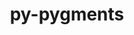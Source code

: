 ---
title: "py-pygments"
layout: cache
categories: [package, develop]
meta: {"compilers": ["none"], "num_specs": 76, "num_specs_by_stack": {"data-vis-sdk": 5, "developer-tools-aarch64-linux-gnu": 4, "developer-tools-darwin": 5, "developer-tools-x86_64_v3-linux-gnu": 4, "e4s": 10, "e4s-neoverse-v2": 10, "ml-darwin-aarch64-mps": 5, "ml-linux-aarch64-cpu": 10, "ml-linux-aarch64-cuda": 10, "ml-linux-x86_64-cpu": 10, "ml-linux-x86_64-cuda": 10, "ml-linux-x86_64-rocm": 6, "radiuss": 10, "root": 76}, "oss": ["centos7", "rhel8", "sequoia", "ubuntu18.04", "ubuntu20.04", "ubuntu22.04", "ubuntu24.04"], "platforms": ["darwin", "linux"], "stacks": ["data-vis-sdk", "developer-tools-aarch64-linux-gnu", "developer-tools-darwin", "developer-tools-x86_64_v3-linux-gnu", "e4s", "e4s-neoverse-v2", "ml-darwin-aarch64-mps", "ml-linux-aarch64-cpu", "ml-linux-aarch64-cuda", "ml-linux-x86_64-cpu", "ml-linux-x86_64-cuda", "ml-linux-x86_64-rocm", "radiuss", "root"], "targets": ["aarch64", "neoverse_v2", "x86_64_v3"], "versions": ["2.16.1", "2.18.0"]}
spec_details: [{"compiler": "none", "hash": "2csiuhl5s5sz4zqbwej3dkz4j6x6yo5w", "os": "ubuntu24.04", "platform": "linux", "size": "-", "stacks": ["ml-linux-x86_64-cpu", "ml-linux-x86_64-cuda", "root"], "target": "x86_64_v3", "variants": ["build_system=python_pip"], "versions": ["2.18.0"]}, {"compiler": "none", "hash": "2ggnpytmwfiij5y7nrpiqle7haywbtsk", "os": "ubuntu22.04", "platform": "linux", "size": "-", "stacks": ["e4s", "root"], "target": "x86_64_v3", "variants": ["build_system=python_pip"], "versions": ["2.18.0"]}, {"compiler": "none", "hash": "2uyy3jwgh47vcvzf557h7yks4oc7oye2", "os": "ubuntu24.04", "platform": "linux", "size": "-", "stacks": ["ml-linux-aarch64-cpu", "ml-linux-aarch64-cuda", "root"], "target": "aarch64", "variants": ["build_system=python_pip"], "versions": ["2.18.0"]}, {"compiler": "none", "hash": "2vt3vbe5yoifkdt226aqk67tul36yoqu", "os": "ubuntu22.04", "platform": "linux", "size": "-", "stacks": ["e4s", "root"], "target": "x86_64_v3", "variants": ["build_system=python_pip"], "versions": ["2.18.0"]}, {"compiler": "none", "hash": "3elaq2zyuj32mxkmonh4zlkrfkljtyod", "os": "sequoia", "platform": "darwin", "size": "-", "stacks": ["ml-darwin-aarch64-mps", "root"], "target": "aarch64", "variants": ["build_system=python_pip"], "versions": ["2.18.0"]}, {"compiler": "none", "hash": "3ggspeba6bwwj5dsaene2b7kmdv3fz2k", "os": "ubuntu18.04", "platform": "linux", "size": "-", "stacks": ["radiuss", "root"], "target": "x86_64_v3", "variants": ["build_system=python_pip"], "versions": ["2.18.0"]}, {"compiler": "none", "hash": "3mcrmrkprdmqnzfpupahxvfuugwk7mqt", "os": "ubuntu22.04", "platform": "linux", "size": "-", "stacks": ["e4s-neoverse-v2", "root"], "target": "neoverse_v2", "variants": ["build_system=python_pip"], "versions": ["2.18.0"]}, {"compiler": "none", "hash": "3rfxcw6jrelulvayxa2ljbchqa6lhfk5", "os": "ubuntu22.04", "platform": "linux", "size": "-", "stacks": ["e4s", "root"], "target": "x86_64_v3", "variants": ["build_system=python_pip"], "versions": ["2.18.0"]}, {"compiler": "none", "hash": "42e4u2oxp7vjc3vxfrv7vvcwqmduszxd", "os": "ubuntu18.04", "platform": "linux", "size": "-", "stacks": ["radiuss", "root"], "target": "x86_64_v3", "variants": ["build_system=python_pip"], "versions": ["2.18.0"]}, {"compiler": "none", "hash": "43rtzpb3ba5zoc5nbyrlrey2ml4ften6", "os": "ubuntu18.04", "platform": "linux", "size": "-", "stacks": ["radiuss", "root"], "target": "x86_64_v3", "variants": ["build_system=python_pip"], "versions": ["2.18.0"]}, {"compiler": "none", "hash": "4f7vxg54qkv3lslcb3bgesl36b66qffb", "os": "centos7", "platform": "linux", "size": "-", "stacks": ["developer-tools-x86_64_v3-linux-gnu", "root"], "target": "x86_64_v3", "variants": ["build_system=python_pip"], "versions": ["2.16.1"]}, {"compiler": "none", "hash": "4g7qh3xzqwyhtvvo53fwt6sucx37dys6", "os": "ubuntu24.04", "platform": "linux", "size": "-", "stacks": ["ml-linux-aarch64-cpu", "ml-linux-aarch64-cuda", "root"], "target": "aarch64", "variants": ["build_system=python_pip"], "versions": ["2.18.0"]}, {"compiler": "none", "hash": "4xecu6muynw5mt5sld67g7vlb3v6bmxy", "os": "sequoia", "platform": "darwin", "size": "-", "stacks": ["ml-darwin-aarch64-mps", "root"], "target": "aarch64", "variants": ["build_system=python_pip"], "versions": ["2.18.0"]}, {"compiler": "none", "hash": "56xv6ebp6tecguphhmo2ambl47ixz6s7", "os": "ubuntu18.04", "platform": "linux", "size": "-", "stacks": ["radiuss", "root"], "target": "x86_64_v3", "variants": ["build_system=python_pip"], "versions": ["2.18.0"]}, {"compiler": "none", "hash": "5gmyejkxyur756h3nyhx4t65kiaucy5e", "os": "ubuntu22.04", "platform": "linux", "size": "-", "stacks": ["e4s-neoverse-v2", "root"], "target": "neoverse_v2", "variants": ["build_system=python_pip"], "versions": ["2.18.0"]}, {"compiler": "none", "hash": "5kbzu5gm2ec6xl5lg34s5otakjae6gkc", "os": "sequoia", "platform": "darwin", "size": "-", "stacks": ["developer-tools-darwin", "root"], "target": "aarch64", "variants": ["build_system=python_pip"], "versions": ["2.18.0"]}, {"compiler": "none", "hash": "5xrlshamb5trzd4x3mkesmz2cfk3sjxf", "os": "ubuntu24.04", "platform": "linux", "size": "-", "stacks": ["ml-linux-aarch64-cpu", "ml-linux-aarch64-cuda", "root"], "target": "aarch64", "variants": ["build_system=python_pip"], "versions": ["2.18.0"]}, {"compiler": "none", "hash": "6w3av5jfqey6b66jtpgkcddcngulkxi6", "os": "ubuntu22.04", "platform": "linux", "size": "-", "stacks": ["e4s-neoverse-v2", "root"], "target": "neoverse_v2", "variants": ["build_system=python_pip"], "versions": ["2.18.0"]}, {"compiler": "none", "hash": "73omslz42pbeenwaumayj4mddhl67aft", "os": "ubuntu24.04", "platform": "linux", "size": "-", "stacks": ["ml-linux-x86_64-cpu", "ml-linux-x86_64-cuda", "ml-linux-x86_64-rocm", "root"], "target": "x86_64_v3", "variants": ["build_system=python_pip"], "versions": ["2.18.0"]}, {"compiler": "none", "hash": "a5jspaagecp32lxfifuselncvgj5fkbz", "os": "ubuntu24.04", "platform": "linux", "size": "-", "stacks": ["ml-linux-x86_64-cpu", "ml-linux-x86_64-cuda", "root"], "target": "x86_64_v3", "variants": ["build_system=python_pip"], "versions": ["2.18.0"]}, {"compiler": "none", "hash": "a5phdogd3lbejlnaeb77mxkfyi7snrkn", "os": "ubuntu22.04", "platform": "linux", "size": "-", "stacks": ["e4s", "root"], "target": "x86_64_v3", "variants": ["build_system=python_pip"], "versions": ["2.18.0"]}, {"compiler": "none", "hash": "aaxizl4zevc7r6jltyfylgy7n5gf6ni4", "os": "ubuntu24.04", "platform": "linux", "size": "-", "stacks": ["ml-linux-aarch64-cpu", "ml-linux-aarch64-cuda", "root"], "target": "aarch64", "variants": ["build_system=python_pip"], "versions": ["2.18.0"]}, {"compiler": "none", "hash": "b7svifwdw6b4h2k5bkuuryw7f6nbssqn", "os": "rhel8", "platform": "linux", "size": "-", "stacks": ["developer-tools-aarch64-linux-gnu", "root"], "target": "aarch64", "variants": ["build_system=python_pip"], "versions": ["2.16.1"]}, {"compiler": "none", "hash": "baqrskyi7f37bbp6dv6uqcqn4gyvuzoo", "os": "ubuntu24.04", "platform": "linux", "size": "-", "stacks": ["ml-linux-x86_64-cpu", "ml-linux-x86_64-cuda", "root"], "target": "x86_64_v3", "variants": ["build_system=python_pip"], "versions": ["2.18.0"]}, {"compiler": "none", "hash": "cp47rxkh6d4emdqialeumjaurwxj4ea2", "os": "ubuntu22.04", "platform": "linux", "size": "-", "stacks": ["e4s-neoverse-v2", "root"], "target": "neoverse_v2", "variants": ["build_system=python_pip"], "versions": ["2.18.0"]}, {"compiler": "none", "hash": "cqi7fq7cx3kqmxeqpbykz4wqng5vpxz4", "os": "ubuntu24.04", "platform": "linux", "size": "-", "stacks": ["ml-linux-x86_64-cpu", "ml-linux-x86_64-cuda", "root"], "target": "x86_64_v3", "variants": ["build_system=python_pip"], "versions": ["2.18.0"]}, {"compiler": "none", "hash": "cvaxnchxhlvbsd65ago37npdpwmyks5p", "os": "ubuntu22.04", "platform": "linux", "size": "-", "stacks": ["e4s-neoverse-v2", "root"], "target": "neoverse_v2", "variants": ["build_system=python_pip"], "versions": ["2.18.0"]}, {"compiler": "none", "hash": "d4onr6nqdip4alqr5r2myu2mhczzvcgp", "os": "ubuntu24.04", "platform": "linux", "size": "-", "stacks": ["ml-linux-aarch64-cpu", "ml-linux-aarch64-cuda", "root"], "target": "aarch64", "variants": ["build_system=python_pip"], "versions": ["2.18.0"]}, {"compiler": "none", "hash": "dfcaqpdx7vvaiduouc5rki3obeuq34yy", "os": "ubuntu20.04", "platform": "linux", "size": "-", "stacks": ["data-vis-sdk", "root"], "target": "x86_64_v3", "variants": ["build_system=python_pip"], "versions": ["2.18.0"]}, {"compiler": "none", "hash": "dfzzk6h2bewyuc3ga4226wjfx556l43b", "os": "ubuntu24.04", "platform": "linux", "size": "-", "stacks": ["ml-linux-aarch64-cpu", "ml-linux-aarch64-cuda", "root"], "target": "aarch64", "variants": ["build_system=python_pip"], "versions": ["2.18.0"]}, {"compiler": "none", "hash": "dve2sw3cwli7yo3h5xw2ik3qm4mck4ac", "os": "ubuntu18.04", "platform": "linux", "size": "-", "stacks": ["radiuss", "root"], "target": "x86_64_v3", "variants": ["build_system=python_pip"], "versions": ["2.18.0"]}, {"compiler": "none", "hash": "dzyey4ysx6ctifeby45srllxhmfmvnvp", "os": "ubuntu18.04", "platform": "linux", "size": "-", "stacks": ["radiuss", "root"], "target": "x86_64_v3", "variants": ["build_system=python_pip"], "versions": ["2.18.0"]}, {"compiler": "none", "hash": "ejcjkiwfr4oskzgr6e2nczcsx2msph3n", "os": "ubuntu24.04", "platform": "linux", "size": "-", "stacks": ["ml-linux-aarch64-cpu", "ml-linux-aarch64-cuda", "root"], "target": "aarch64", "variants": ["build_system=python_pip"], "versions": ["2.18.0"]}, {"compiler": "none", "hash": "emqz53eerpzvqqbzinocpdgmztvs3k3f", "os": "sequoia", "platform": "darwin", "size": "-", "stacks": ["ml-darwin-aarch64-mps", "root"], "target": "aarch64", "variants": ["build_system=python_pip"], "versions": ["2.18.0"]}, {"compiler": "none", "hash": "es3cpdnundxudewz7fgxpuyv3izr6cj4", "os": "centos7", "platform": "linux", "size": "-", "stacks": ["developer-tools-x86_64_v3-linux-gnu", "root"], "target": "x86_64_v3", "variants": ["build_system=python_pip"], "versions": ["2.16.1"]}, {"compiler": "none", "hash": "gdhrnczg5iexj57udsemdlozbt54zyvn", "os": "ubuntu24.04", "platform": "linux", "size": "-", "stacks": ["ml-linux-x86_64-rocm", "root"], "target": "x86_64_v3", "variants": ["build_system=python_pip"], "versions": ["2.18.0"]}, {"compiler": "none", "hash": "h6dmaxusnekxfhb4s2bfgqcjfewikfqp", "os": "ubuntu18.04", "platform": "linux", "size": "-", "stacks": ["radiuss", "root"], "target": "x86_64_v3", "variants": ["build_system=python_pip"], "versions": ["2.18.0"]}, {"compiler": "none", "hash": "hcpiqd2phevefpa4wvua7ml3zaky6p3d", "os": "centos7", "platform": "linux", "size": "-", "stacks": ["developer-tools-x86_64_v3-linux-gnu", "root"], "target": "x86_64_v3", "variants": ["build_system=python_pip"], "versions": ["2.16.1"]}, {"compiler": "none", "hash": "hnl73amku4f5nlipk4bskz7hcbk3v3tb", "os": "rhel8", "platform": "linux", "size": "-", "stacks": ["developer-tools-aarch64-linux-gnu", "root"], "target": "aarch64", "variants": ["build_system=python_pip"], "versions": ["2.16.1"]}, {"compiler": "none", "hash": "htbhz24twv4rym7b4okefp2kjv2isiza", "os": "sequoia", "platform": "darwin", "size": "-", "stacks": ["ml-darwin-aarch64-mps", "root"], "target": "aarch64", "variants": ["build_system=python_pip"], "versions": ["2.18.0"]}, {"compiler": "none", "hash": "ikkgnnbqwo4coskrynkfqslamw7im4nw", "os": "ubuntu24.04", "platform": "linux", "size": "-", "stacks": ["ml-linux-x86_64-cpu", "ml-linux-x86_64-cuda", "root"], "target": "x86_64_v3", "variants": ["build_system=python_pip"], "versions": ["2.18.0"]}, {"compiler": "none", "hash": "ikulexxhu7y5yb4oec3ez7vz3qkkuq3k", "os": "ubuntu22.04", "platform": "linux", "size": "-", "stacks": ["e4s", "root"], "target": "x86_64_v3", "variants": ["build_system=python_pip"], "versions": ["2.18.0"]}, {"compiler": "none", "hash": "j2tsy5sgnzckmivjgrg4zh2szrguokn7", "os": "ubuntu22.04", "platform": "linux", "size": "-", "stacks": ["e4s", "root"], "target": "x86_64_v3", "variants": ["build_system=python_pip"], "versions": ["2.18.0"]}, {"compiler": "none", "hash": "jgmkw3jpzp2yixac4n2oucg2tal7brlk", "os": "ubuntu22.04", "platform": "linux", "size": "-", "stacks": ["e4s-neoverse-v2", "root"], "target": "neoverse_v2", "variants": ["build_system=python_pip"], "versions": ["2.18.0"]}, {"compiler": "none", "hash": "jreuj5pptygppmhqu3ktanifodgoqg2w", "os": "rhel8", "platform": "linux", "size": "-", "stacks": ["developer-tools-aarch64-linux-gnu", "root"], "target": "aarch64", "variants": ["build_system=python_pip"], "versions": ["2.16.1"]}, {"compiler": "none", "hash": "l3chsfvc5klr5lv2le2fqg7a6tfud4dg", "os": "ubuntu24.04", "platform": "linux", "size": "-", "stacks": ["ml-linux-aarch64-cpu", "ml-linux-aarch64-cuda", "root"], "target": "aarch64", "variants": ["build_system=python_pip"], "versions": ["2.18.0"]}, {"compiler": "none", "hash": "l6adifq4g3ubnua4c5fils3jzbg3fjrf", "os": "ubuntu20.04", "platform": "linux", "size": "-", "stacks": ["data-vis-sdk", "root"], "target": "x86_64_v3", "variants": ["build_system=python_pip"], "versions": ["2.18.0"]}, {"compiler": "none", "hash": "lmw72rsfeglrfq3axfvp3wp7saq5rdzv", "os": "ubuntu24.04", "platform": "linux", "size": "-", "stacks": ["ml-linux-x86_64-cpu", "ml-linux-x86_64-cuda", "root"], "target": "x86_64_v3", "variants": ["build_system=python_pip"], "versions": ["2.18.0"]}, {"compiler": "none", "hash": "mh2vjjybewkoqcmm7zhno6kh24grazkz", "os": "ubuntu20.04", "platform": "linux", "size": "-", "stacks": ["data-vis-sdk", "root"], "target": "x86_64_v3", "variants": ["build_system=python_pip"], "versions": ["2.18.0"]}, {"compiler": "none", "hash": "muaongu6nvq5savp5i6swy774wdqzwvl", "os": "ubuntu24.04", "platform": "linux", "size": "-", "stacks": ["ml-linux-aarch64-cpu", "ml-linux-aarch64-cuda", "root"], "target": "aarch64", "variants": ["build_system=python_pip"], "versions": ["2.18.0"]}, {"compiler": "none", "hash": "n3loip7olyn4pavgrrfxewfu5xlahkij", "os": "ubuntu18.04", "platform": "linux", "size": "-", "stacks": ["radiuss", "root"], "target": "x86_64_v3", "variants": ["build_system=python_pip"], "versions": ["2.18.0"]}, {"compiler": "none", "hash": "o43pn65w3javfsaol37vltogq5hnkxc3", "os": "sequoia", "platform": "darwin", "size": "-", "stacks": ["developer-tools-darwin", "root"], "target": "aarch64", "variants": ["build_system=python_pip"], "versions": ["2.18.0"]}, {"compiler": "none", "hash": "quspsecmnow422tzustfvbg6i7njqzpr", "os": "sequoia", "platform": "darwin", "size": "-", "stacks": ["ml-darwin-aarch64-mps", "root"], "target": "aarch64", "variants": ["build_system=python_pip"], "versions": ["2.18.0"]}, {"compiler": "none", "hash": "rxe7hg2rumuefn5gk53ixcyyj72ojpm3", "os": "ubuntu22.04", "platform": "linux", "size": "-", "stacks": ["e4s-neoverse-v2", "root"], "target": "neoverse_v2", "variants": ["build_system=python_pip"], "versions": ["2.18.0"]}, {"compiler": "none", "hash": "s7k6tfqh3i6pn5m5aqjxx2dnzmj4tc7o", "os": "ubuntu24.04", "platform": "linux", "size": "-", "stacks": ["ml-linux-x86_64-cpu", "ml-linux-x86_64-cuda", "ml-linux-x86_64-rocm", "root"], "target": "x86_64_v3", "variants": ["build_system=python_pip"], "versions": ["2.18.0"]}, {"compiler": "none", "hash": "schosrrhkoxgt6pkmamlqmqiavaialzs", "os": "ubuntu18.04", "platform": "linux", "size": "-", "stacks": ["radiuss", "root"], "target": "x86_64_v3", "variants": ["build_system=python_pip"], "versions": ["2.18.0"]}, {"compiler": "none", "hash": "sfxnn3jquneuqsn4hzjyo4rz2vt27xof", "os": "ubuntu22.04", "platform": "linux", "size": "-", "stacks": ["e4s-neoverse-v2", "root"], "target": "neoverse_v2", "variants": ["build_system=python_pip"], "versions": ["2.18.0"]}, {"compiler": "none", "hash": "sou6zpxdrcs6svbjcqjgbd2cozyyu2bg", "os": "ubuntu22.04", "platform": "linux", "size": "-", "stacks": ["e4s", "root"], "target": "x86_64_v3", "variants": ["build_system=python_pip"], "versions": ["2.18.0"]}, {"compiler": "none", "hash": "stte6zw2nyu6np54ltei3irpsmdrdqwa", "os": "rhel8", "platform": "linux", "size": "-", "stacks": ["developer-tools-aarch64-linux-gnu", "root"], "target": "aarch64", "variants": ["build_system=python_pip"], "versions": ["2.16.1"]}, {"compiler": "none", "hash": "swh6omiq5zhcttnlhixldrau4idbzksx", "os": "ubuntu24.04", "platform": "linux", "size": "-", "stacks": ["ml-linux-x86_64-cpu", "ml-linux-x86_64-cuda", "root"], "target": "x86_64_v3", "variants": ["build_system=python_pip"], "versions": ["2.18.0"]}, {"compiler": "none", "hash": "sxclpo5zi2ef6c2oqcmceyker2rxlvhd", "os": "ubuntu22.04", "platform": "linux", "size": "-", "stacks": ["e4s", "root"], "target": "x86_64_v3", "variants": ["build_system=python_pip"], "versions": ["2.18.0"]}, {"compiler": "none", "hash": "u7cgto7qqx43qfuvq7pnvhar4rtbjrnx", "os": "ubuntu18.04", "platform": "linux", "size": "-", "stacks": ["radiuss", "root"], "target": "x86_64_v3", "variants": ["build_system=python_pip"], "versions": ["2.18.0"]}, {"compiler": "none", "hash": "uda6c5wl7baffllacglstqcy64riodxa", "os": "ubuntu24.04", "platform": "linux", "size": "-", "stacks": ["ml-linux-aarch64-cpu", "ml-linux-aarch64-cuda", "root"], "target": "aarch64", "variants": ["build_system=python_pip"], "versions": ["2.18.0"]}, {"compiler": "none", "hash": "ujs7ddmo54m5txb6tbtnga3lzfa6jx5i", "os": "ubuntu20.04", "platform": "linux", "size": "-", "stacks": ["data-vis-sdk", "root"], "target": "x86_64_v3", "variants": ["build_system=python_pip"], "versions": ["2.18.0"]}, {"compiler": "none", "hash": "vjsvgraqrqa4rzwhuowrhhqt4yz5tgjz", "os": "ubuntu24.04", "platform": "linux", "size": "-", "stacks": ["ml-linux-x86_64-rocm", "root"], "target": "x86_64_v3", "variants": ["build_system=python_pip"], "versions": ["2.18.0"]}, {"compiler": "none", "hash": "vwtpskig6qq7lchjrkoydf2r6ln7jaw7", "os": "centos7", "platform": "linux", "size": "-", "stacks": ["developer-tools-x86_64_v3-linux-gnu", "root"], "target": "x86_64_v3", "variants": ["build_system=python_pip"], "versions": ["2.16.1"]}, {"compiler": "none", "hash": "wbhnhzkmobb6fgyr3ewvcrpzskd4gqca", "os": "ubuntu20.04", "platform": "linux", "size": "-", "stacks": ["data-vis-sdk", "root"], "target": "x86_64_v3", "variants": ["build_system=python_pip"], "versions": ["2.18.0"]}, {"compiler": "none", "hash": "x7itq3xauuujospmyjqszxpjvvaubzte", "os": "ubuntu24.04", "platform": "linux", "size": "-", "stacks": ["ml-linux-x86_64-cpu", "ml-linux-x86_64-cuda", "ml-linux-x86_64-rocm", "root"], "target": "x86_64_v3", "variants": ["build_system=python_pip"], "versions": ["2.18.0"]}, {"compiler": "none", "hash": "xdo2mz3qdif76ifoenejsn6m4qfdjwjx", "os": "ubuntu24.04", "platform": "linux", "size": "-", "stacks": ["ml-linux-x86_64-rocm", "root"], "target": "x86_64_v3", "variants": ["build_system=python_pip"], "versions": ["2.18.0"]}, {"compiler": "none", "hash": "xiut3ug7lpsk6ngs2ey4xhfstirhcfvm", "os": "ubuntu22.04", "platform": "linux", "size": "-", "stacks": ["e4s", "root"], "target": "x86_64_v3", "variants": ["build_system=python_pip"], "versions": ["2.18.0"]}, {"compiler": "none", "hash": "xuutcuzwzyytf53zm4afm2icp7jchmtx", "os": "sequoia", "platform": "darwin", "size": "-", "stacks": ["developer-tools-darwin", "root"], "target": "aarch64", "variants": ["build_system=python_pip"], "versions": ["2.18.0"]}, {"compiler": "none", "hash": "y44ewaqguwzgflh4nccr4htg37wb4kxm", "os": "sequoia", "platform": "darwin", "size": "-", "stacks": ["developer-tools-darwin", "root"], "target": "aarch64", "variants": ["build_system=python_pip"], "versions": ["2.18.0"]}, {"compiler": "none", "hash": "yjrqxaonzvnbpkmv46b75q67sprjcc2f", "os": "sequoia", "platform": "darwin", "size": "-", "stacks": ["developer-tools-darwin", "root"], "target": "aarch64", "variants": ["build_system=python_pip"], "versions": ["2.18.0"]}, {"compiler": "none", "hash": "z6k33wgh6duqfjxf7fym5eifnr5b4toa", "os": "ubuntu22.04", "platform": "linux", "size": "-", "stacks": ["e4s", "root"], "target": "x86_64_v3", "variants": ["build_system=python_pip"], "versions": ["2.18.0"]}, {"compiler": "none", "hash": "zfiqntemumffmrrgmhh5ylxtddsemw6t", "os": "ubuntu22.04", "platform": "linux", "size": "-", "stacks": ["e4s-neoverse-v2", "root"], "target": "neoverse_v2", "variants": ["build_system=python_pip"], "versions": ["2.18.0"]}, {"compiler": "none", "hash": "zgje5giyx5ofzazap5prflnmfawumgvc", "os": "ubuntu22.04", "platform": "linux", "size": "-", "stacks": ["e4s-neoverse-v2", "root"], "target": "neoverse_v2", "variants": ["build_system=python_pip"], "versions": ["2.18.0"]}]
---